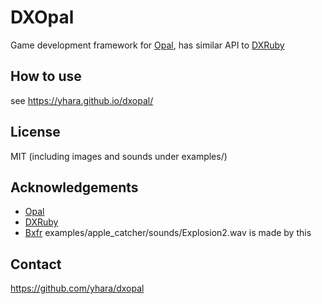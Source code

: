 # DXOpal

Game development framework for [Opal](http://opalrb.org/),
has similar API to [DXRuby](http://dxruby.osdn.jp/)

## How to use

see https://yhara.github.io/dxopal/

## License

MIT (including images and sounds under examples/)

## Acknowledgements

- [Opal](http://opalrb.org/)
- [DXRuby](http://dxruby.osdn.jp/)
- [Bxfr](http://www.bfxr.net/) examples/apple_catcher/sounds/Explosion2.wav is made by this

## Contact

https://github.com/yhara/dxopal
